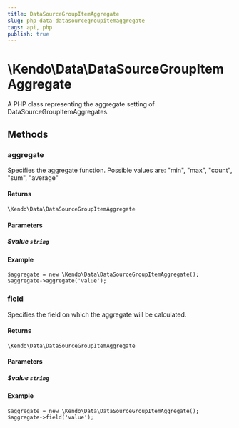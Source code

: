 ```yaml
---
title: DataSourceGroupItemAggregate
slug: php-data-datasourcegroupitemaggregate
tags: api, php
publish: true
---
```


# \Kendo\Data\DataSourceGroupItemAggregate

A PHP class representing the aggregate setting of DataSourceGroupItemAggregates.


## Methods

### aggregate
Specifies the aggregate function. Possible values are: "min", "max", "count", "sum", "average"

#### Returns
`\Kendo\Data\DataSourceGroupItemAggregate`

#### Parameters

##### $value `string`



#### Example 
    $aggregate = new \Kendo\Data\DataSourceGroupItemAggregate();
    $aggregate->aggregate('value');

### field
Specifies the field on which the aggregate will be calculated.

#### Returns
`\Kendo\Data\DataSourceGroupItemAggregate`

#### Parameters

##### $value `string`



#### Example 
    $aggregate = new \Kendo\Data\DataSourceGroupItemAggregate();
    $aggregate->field('value');


